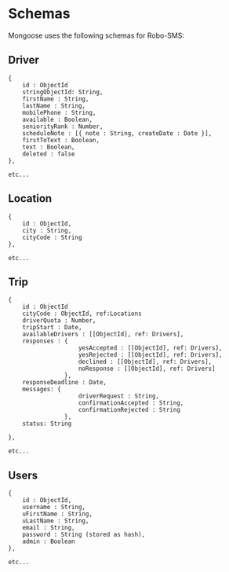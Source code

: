 # Schemas
Mongoose uses the following schemas for Robo-SMS:

## Driver
    {
        id : ObjectId
        stringObjectId: String,      
        firstName : String,
        lastName : String,
        mobilePhone : String,
        available : Boolean,
        seniorityRank : Number,
        scheduleNote : [{ note : String, createDate : Date }],    
        firstToText : Boolean,
        text : Boolean,
        deleted : false
    },

    etc...

## Location

    {
        id : ObjectId,
        city : String,
        cityCode : String
    },

    etc...



## Trip
    {
        id : ObjectId
        cityCode : ObjectId, ref:Locations
        driverQuota : Number,
        tripStart : Date,
        availableDrivers : [[ObjectId], ref: Drivers],
        responses : {
                        yesAccepted : [[ObjectId], ref: Drivers],
                        yesRejected : [[ObjectId], ref: Drivers],
                        declined : [[ObjectId], ref: Drivers],
                        noResponse : [[ObjectId], ref: Drivers]
                    },
        responseDeadline : Date,
        messages: {
                        driverRequest : String,
                        confirmationAccepted : String,
                        confirmationRejected : String
                    },
        status: String            

    },

    etc...

## Users
    {
        id : ObjectId,
        username : String,      
        uFirstName : String,
        uLastName : String,
        email : String,
        password : String (stored as hash),
        admin : Boolean
    },

    etc...    
